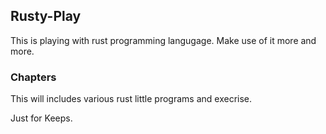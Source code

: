 ## Rusty-Play

This is playing with rust programming langugage. Make use of it more and more.

### Chapters

This will includes various rust little programs and execrise.

Just for Keeps.

